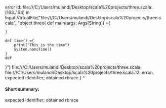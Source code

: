 error id: file:///C:/Users/mulandi/Desktop/scala%20projects/three.scala:[163..164) in Input.VirtualFile("file:///C:/Users/mulandi/Desktop/scala%20projects/three.scala", "object three{
    def main(args: Args[String]) ={


    }

    def time() ={
        print("This is the time")
        System.nanoTime()
    }
    def 
}")
file:///C:/Users/mulandi/Desktop/scala%20projects/three.scala
file:///C:/Users/mulandi/Desktop/scala%20projects/three.scala:12: error: expected identifier; obtained rbrace
}
^
#### Short summary: 

expected identifier; obtained rbrace